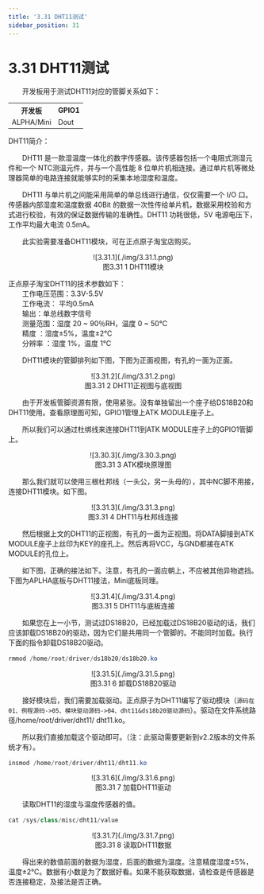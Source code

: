 ```yaml
---
title: '3.31 DHT11测试'
sidebar_position: 31
---
```


# 3.31 DHT11测试

&emsp;&emsp;开发板用于测试DHT11对应的管脚关系如下：

<div class="imx6u_center-table-div">
<table class="imx6u_center-table">
  <tr>
    <th>开发板</th>
    <th>GPIO1</th>
  </tr>
  <tr>
    <td>ALPHA/Mini</td>
    <td>Dout</td>
  </tr>
</table>
</div>

DHT11简介：

&emsp;&emsp;DHT11 是一款湿温度一体化的数字传感器。该传感器包括一个电阻式测湿元件和一个 NTC测温元件，并与一个高性能 8 位单片机相连接。通过单片机等微处理器简单的电路连接就能够实时的采集本地湿度和温度。

&emsp;&emsp;DHT11 与单片机之间能采用简单的单总线进行通信，仅仅需要一个 I/O 口。传感器内部湿度和温度数据 40Bit 的数据一次性传给单片机，数据采用校验和方式进行校验，有效的保证数据传输的准确性。DHT11 功耗很低，5V 电源电压下，工作平均最大电流 0.5mA。

&emsp;&emsp;此实验需要准备DHT11模块，可在正点原子淘宝店购买。

<center>
![3.31.1](./img/3.31.1.png)<br />
图3.31 1 DHT11模块
</center>

正点原子淘宝DHT11的技术参数如下：<br />
&emsp;&emsp;工作电压范围：3.3V-5.5V<br />
&emsp;&emsp;工作电流： 平均0.5mA<br />
&emsp;&emsp;输出：单总线数字信号<br />
&emsp;&emsp;测量范围：湿度 20 ~ 90％RH，温度 0 ~ 50℃<br />
&emsp;&emsp;精度 ：湿度±5%，温度±2℃<br />
&emsp;&emsp;分辨率 ：湿度 1%，温度 1℃

&emsp;&emsp;DHT11模块的管脚排列如下图，下图为正面视图，有孔的一面为正面。

<center>
![3.31.2](./img/3.31.2.png)<br />
图3.31 2 DHT11正视图与底视图
</center>

&emsp;&emsp;由于开发板管脚资源有限，使用紧张。没有单独留出一个座子给DS18B20和DHT11使用。查看原理图可知，GPIO1管理上ATK MODULE座子上。

&emsp;&emsp;所以我们可以通过杜绑线来连接DHT11到ATK MODULE座子上的GPIO1管脚上。

<center>
![3.30.3](./img/3.30.3.png)<br />
图3.31 3 ATK模块原理图
</center>

&emsp;&emsp;那么我们就可以使用三根杜邦线（一头公，另一头母的），其中NC脚不用接，连接DHT11模块。如下图。

<center>
![3.31.3](./img/3.31.3.png)<br />
图3.31 4 DHT11与杜邦线连接
</center>

&emsp;&emsp;然后根据上文的DHT11的正视图，有孔的一面为正视图。将DATA脚接到ATK MODULE座子上丝印为KEY的座孔上。然后再将VCC，与GND都接在ATK MODULE的孔位上。

&emsp;&emsp;如下图，正确的接法如下。注意，有孔的一面应朝上，不应被其他异物遮挡。下图为APLHA底板与DHT11接法，Mini底板同理。

<center>
![3.31.4](./img/3.31.4.png)<br />
图3.31 5 DHT11与底板连接
</center>

&emsp;&emsp;如果您在上一小节，测试过DS18B20，已经加载过DS18B20驱动的话，我们应该卸载DS18B20的驱动，因为它们是共用同一个管脚的。不能同时加载。执行下面的指令卸载DS18B20驱动。
```c#
rmmod /home/root/driver/ds18b20/ds18b20.ko
```

<center>
![3.31.5](./img/3.31.5.png)<br />
图3.31 6 卸载DS18B20驱动
</center>

&emsp;&emsp;接好模块后，我们需要加载驱动。正点原子为DHT11编写了驱动模块（`源码在01、例程源码->05、模块驱动源码->04、dht11&ds18b20驱动源码`）。驱动在文件系统路径/home/root/driver/dht11/ dht11.ko。

&emsp;&emsp;所以我们直接加载这个驱动即可。（注：此驱动需要更新到v2.2版本的文件系统才有）。
```c#
insmod /home/root/driver/dht11/dht11.ko
```

<center>
![3.31.6](./img/3.31.6.png)<br />
图3.31 7 加载DHT11驱动
</center>

&emsp;&emsp;读取DHT11的湿度与温度传感器的值。
```c#
cat /sys/class/misc/dht11/value
```

<center>
![3.31.7](./img/3.31.7.png)<br />
图3.31 8 读取DHT11数据
</center>

&emsp;&emsp;得出来的数值前面的数据为湿度，后面的数据为温度。注意精度湿度±5%，温度±2℃。数据有小数是为了数据好看。如果不能获取数据，请检查是传感器是否连接稳定，及接法是否正确。